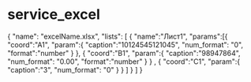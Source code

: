 # service_excel
{
   "name": "excelName.xlsx",
   "lists":
      [
         {
           "name":"Лист1",
	        "params":[{
	   	    "coord":"A1",
		     "param":{
			   "caption":"10124545121045",
                "num_format": "0",
			   "format":"number"
		       }
		   },
           {
	   	    "coord":"B1",
		     "param":{
			   "caption":"98947864",
			    "num_format": "0.00",
			   "format":"number"
		       }
		   }
           ,
           {
	   	    "coord":"C1",
		     "param":{
			   "caption":"3",
               "num_format": "0"
		       }
		   }
           ]
        }
      ]
}
